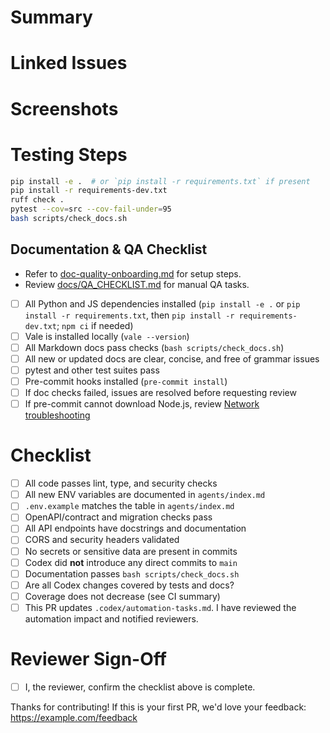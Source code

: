 # Summary

<!-- Provide a concise description of the change. Highlight major updates or new functionality. -->

# Linked Issues

<!-- List related issues. Use the `Closes #issue-number` syntax when applicable. -->

# Screenshots

<!-- Include before/after screenshots or GIFs if the change affects UI. -->

# Testing Steps

<!-- Detail how a reviewer can verify the change. Include any setup commands. -->

```bash
pip install -e .  # or `pip install -r requirements.txt` if present
pip install -r requirements-dev.txt
ruff check .
pytest --cov=src --cov-fail-under=95
bash scripts/check_docs.sh
```

## Documentation & QA Checklist

-   Refer to [doc-quality-onboarding.md](doc-quality-onboarding.md) for setup steps.
-   Review [docs/QA_CHECKLIST.md](QA_CHECKLIST.md) for manual QA tasks.

-   [ ] All Python and JS dependencies installed (`pip install -e .` or
        `pip install -r requirements.txt`, then `pip install -r requirements-dev.txt`; `npm ci` if needed)
-   [ ] Vale is installed locally (`vale --version`)
-   [ ] All Markdown docs pass checks (`bash scripts/check_docs.sh`)
-   [ ] All new or updated docs are clear, concise, and free of grammar issues
-   [ ] pytest and other test suites pass
-   [ ] Pre-commit hooks installed (`pre-commit install`)
-   [ ] If doc checks failed, issues are resolved before requesting review
-   [ ] If pre-commit cannot download Node.js, review
        [Network troubleshooting](network-troubleshooting.md#pre-commit-nodeenv-ssl-errors)

# Checklist

-   [ ] All code passes lint, type, and security checks
-   [ ] All new ENV variables are documented in `agents/index.md`
-   [ ] `.env.example` matches the table in `agents/index.md`
-   [ ] OpenAPI/contract and migration checks pass
-   [ ] All API endpoints have docstrings and documentation
-   [ ] CORS and security headers validated
-   [ ] No secrets or sensitive data are present in commits
-   [ ] Codex did **not** introduce any direct commits to `main`
-   [ ] Documentation passes `bash scripts/check_docs.sh`
-   [ ] Are all Codex changes covered by tests and docs?
-   [ ] Coverage does not decrease (see CI summary)
-   [ ] This PR updates `.codex/automation-tasks.md`. I have reviewed the automation impact and notified reviewers.

# Reviewer Sign-Off

-   [ ] I, the reviewer, confirm the checklist above is complete.

Thanks for contributing! If this is your first PR, we'd love your feedback: https://example.com/feedback
